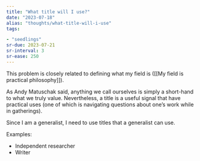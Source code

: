```yaml
---
title: "What title will I use?"
date: "2023-07-18"
alias: "thoughts/what-title-will-i-use"
tags:

- "seedlings"
sr-due: 2023-07-21
sr-interval: 3
sr-ease: 250
---
```


This problem is closely related to defining what my field is ([[My field is practical philosophy]]).

As Andy Matuschak said, anything we call ourselves is simply a short-hand to what we truly value. Nevertheless, a title is a useful signal that have practical uses (one of which is navigating questions about one’s work while in gatherings).

Since I am a generalist, I need to use titles that a generalist can use.

Examples:

- Independent researcher
- Writer


